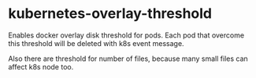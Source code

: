 ﻿# kubernetes-overlay-threshold

Enables docker overlay disk threshold for pods.
Each pod that overcome this threshold will be deleted with k8s event message.

Also there are threshold for number of files, because many small files can affect k8s node too.
